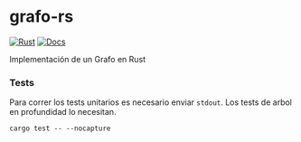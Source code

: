 # grafo-rs
[![Rust](https://github.com/GrageraE/grafo-rs/actions/workflows/rust.yml/badge.svg)](https://github.com/GrageraE/grafo-rs/actions/workflows/rust.yml)
[![Docs](https://github.com/GrageraE/grafo-rs/actions/workflows/docs.yml/badge.svg)](https://gragerae.github.io/grafo-rs/)

Implementación de un Grafo en Rust

### Tests

Para correr los tests unitarios es necesario enviar `stdout`. Los tests de arbol en profundidad lo necesitan.
```
cargo test -- --nocapture
```
